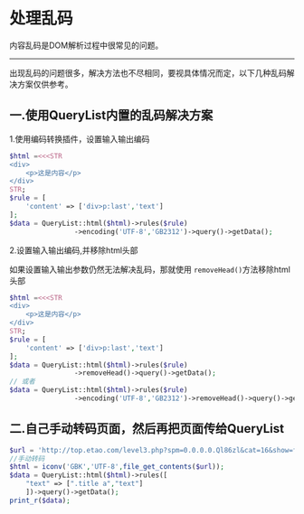 # 处理乱码

内容乱码是DOM解析过程中很常见的问题。

---

出现乱码的问题很多，解决方法也不尽相同，要视具体情况而定，以下几种乱码解决方案仅供参考。

## 一.使用QueryList内置的乱码解决方案

1.使用编码转换插件，设置输入输出编码

```php
$html =<<<STR
<div>
    <p>这是内容</p>
</div>
STR;
$rule = [
    'content' => ['div>p:last','text']
];
$data = QueryList::html($html)->rules($rule)
                ->encoding('UTF-8','GB2312')->query()->getData();
```

2.设置输入输出编码,并移除html头部

如果设置输入输出参数仍然无法解决乱码，那就使用 `removeHead()`方法移除html头部

```php
$html =<<<STR
<div>
    <p>这是内容</p>
</div>
STR;
$rule = [
    'content' => ['div>p:last','text']
];
$data = QueryList::html($html)->rules($rule)
                ->removeHead()->query()->getData();
// 或者
$data = QueryList::html($html)->rules($rule)
                ->encoding('UTF-8','GB2312')->removeHead()->query()->getData();
```

## 二.自己手动转码页面，然后再把页面传给QueryList

```php
$url = 'http://top.etao.com/level3.php?spm=0.0.0.0.Ql86zl&cat=16&show=focus&up=true&ad_id=&am_id=&cm_id=&pm_id=';
//手动转码
$html = iconv('GBK','UTF-8',file_get_contents($url));
$data = QueryList::html($html)->rules([
    "text" => [".title a","text"]
    ])->query()->getData();
print_r($data);
```